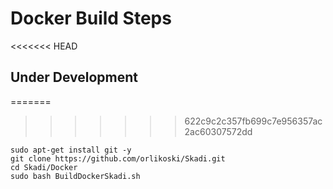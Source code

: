 # Docker Build Steps
<<<<<<< HEAD
## Under Development 
=======
>>>>>>> 622c9c2c357fb699c7e956357ac2ac60307572dd
```
sudo apt-get install git -y
git clone https://github.com/orlikoski/Skadi.git
cd Skadi/Docker
sudo bash BuildDockerSkadi.sh
```
